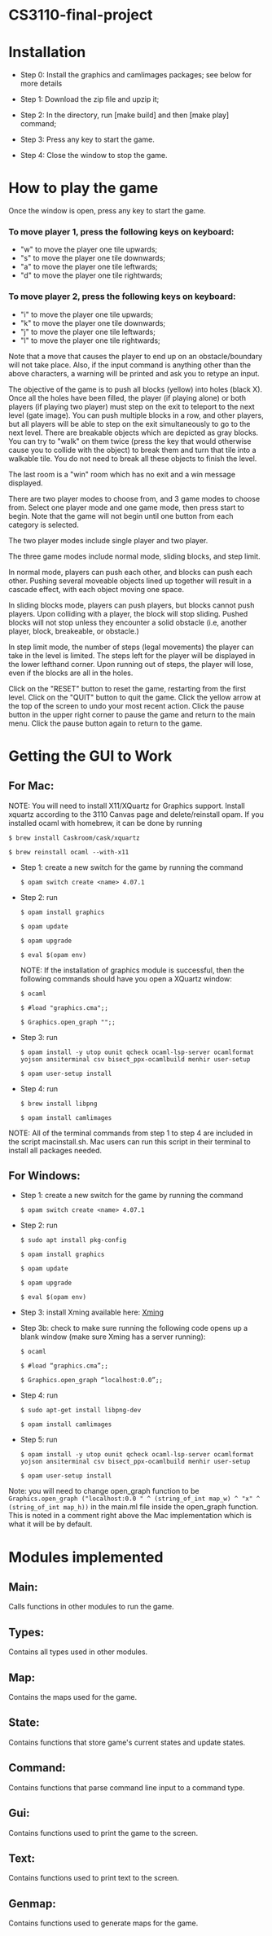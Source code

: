 # CS3110-final-project


# Installation
- Step 0: Install the graphics and camlimages packages; see below for more details

- Step 1: Download the zip file and upzip it;

- Step 2: In the directory, run [make build] and then [make play] command;

- Step 3: Press any key to start the game.

- Step 4: Close the window to stop the game. 

# How to play the game
Once the window is open, press any key to start the game.

### To move player 1, press the following keys on keyboard:

 - "w" to move the player one tile upwards;
 - "s" to move the player one tile downwards; 
 - "a" to move the player one tile leftwards; 
 - "d" to move the player one tile rightwards; 

### To move player 2, press the following keys on keyboard:
  
 - "i" to move the player one tile upwards;
 - "k" to move the player one tile downwards; 
 - "j" to move the player one tile leftwards; 
 - "l" to move the player one tile rightwards; 


Note that a move that causes the player to end up on an obstacle/boundary will not take place.
Also, if the input command is anything other than the above characters, a warning will be printed and ask you to retype an input. 

The objective of the game is to push all blocks (yellow) into holes (black X). 
Once all the holes have been filled, the player (if playing alone) or both players (if playing two player) must step on the exit to teleport to the next level (gate image).
You can push multiple blocks in a row, and other players, but all players will be able to step on the exit simultaneously to go to the next level.
There are breakable objects which are depicted as gray blocks. You can try to "walk" on them twice (press the key that would otherwise cause you to collide with the object) to break them and turn that tile into a walkable tile. You do not need to break all these objects to finish the level.

The last room is a "win" room which has no exit and a win message displayed.

There are two player modes to choose from, and 3 game modes to choose from. Select one player mode and one game mode, then press start to begin. Note that the game will not begin until one button from each category is selected. 

The two player modes include single player and two player. 

The three game modes include normal mode, sliding blocks, and step limit. 

In normal mode, players can push each other, and blocks can push each other. 
Pushing several moveable objects lined up together will result in a cascade effect, with each object moving one space. 

In sliding blocks mode, players can push players, but blocks cannot push players. Upon colliding with a player, the block will stop sliding. Pushed blocks will not stop unless they encounter a solid obstacle (i.e, another player, block, breakeable, or obstacle.)

In step limit mode, the number of steps (legal movements) the player can take in the level is limited. The steps left for the player will be displayed in the lower lefthand corner. Upon running out of steps, the player will lose, even if the blocks are all in the holes. 

Click on the "RESET" button to reset the game, restarting from the first level.
Click on the "QUIT" button to quit the game.
Click the yellow arrow at the top of the screen to undo your most recent action.
Click the pause button in the upper right corner to pause the game and return to the main menu. Click the pause button again to return to the game. 

# Getting the GUI to Work
## For Mac:
NOTE: 
You will need to install X11/XQuartz for Graphics support. 
Install xquartz according to the 3110 Canvas page and delete/reinstall opam.
If you installed ocaml with homebrew, it can be done by running

`$ brew install Caskroom/cask/xquartz`

`$ brew reinstall ocaml --with-x11`

- Step 1: create a new switch for the game by running the command 

    `$ opam switch create <name> 4.07.1`

- Step 2: run

    `$ opam install graphics`

    `$ opam update`

    `$ opam upgrade`

    `$ eval $(opam env)`

    NOTE: If the installation of graphics module is successful, then the
    following commands should have you open a XQuartz window:

    `$ ocaml`

    `$ #load "graphics.cma";;`

    `$ Graphics.open_graph "";;`

- Step 3: run 

    `$ opam install -y utop ounit qcheck ocaml-lsp-server ocamlformat yojson ansiterminal csv bisect_ppx-ocamlbuild menhir user-setup`
    
    `$ opam user-setup install`

- Step 4: run 

    `$ brew install libpng`

    `$ opam install camlimages`

NOTE: All of the terminal commands from step 1 to step 4 are included in the script macinstall.sh. Mac users can run this script in their terminal to install all packages needed. 



## For Windows:
- Step 1: create a new switch for the game by running the command 

    `$ opam switch create <name> 4.07.1`

- Step 2: run

    `$ sudo apt install pkg-config`

    `$ opam install graphics`

    `$ opam update`

    `$ opam upgrade`

    `$ eval $(opam env)`  

- Step 3: install Xming available here: [Xming](https://sourceforge.net/projects/xming/)

- Step 3b: check to make sure running the following code opens up a blank window (make sure Xming has a server running):

    `$ ocaml`
    
    `$ #load “graphics.cma”;;`

    `$ Graphics.open_graph “localhost:0.0”;;`

- Step 4: run

    `$ sudo apt-get install libpng-dev`
    
    `$ opam install camlimages`
    
- Step 5: run 

    `$ opam install -y utop ounit qcheck ocaml-lsp-server ocamlformat yojson ansiterminal csv bisect_ppx-ocamlbuild menhir user-setup`
    
    `$ opam user-setup install`

Note: you will need to change open_graph function to be 
`Graphics.open_graph ("localhost:0.0 " ^ (string_of_int map_w) ^ "x" ^ (string_of_int map_h))` 
in the main.ml file inside the open_graph function. This is noted in a comment 
right above the Mac implementation which is what it will be by default.


# Modules implemented
## Main:
Calls functions in other modules to run the game.

## Types: 
Contains all types used in other modules.

## Map:
Contains the maps used for the game.

## State:
Contains functions that store game's current states and update states.

## Command:
Contains functions that parse command line input to a command type.

## Gui:
Contains functions used to print the game to the screen.

## Text:
Contains functions used to print text to the screen.

## Genmap:
Contains functions used to generate maps for the game.


